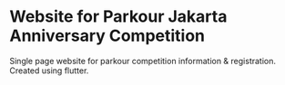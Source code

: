 # Website for Parkour Jakarta Anniversary Competition

Single page website for parkour competition information & registration.
Created using flutter.